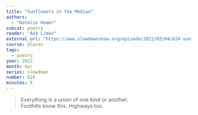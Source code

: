 ```yaml
---
title: "Sunflowers in the Median"
authors:
  - "Natalie Homer"
subcat: poetry
reader: "Ada Limón"
external_url: "https://www.slowdownshow.org/episode/2022/03/04/624-sunflowers-in-the-median"
course: places
tags:
  - poetry
year: 2022
month: mar
series: slowdown
number: 624
minutes: 6
---
```


> Everything is a union of one kind or another.  
Foothills know this. Highways too.
